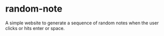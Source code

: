 # random-note
A simple website to generate a sequence of random notes when the user clicks or hits enter or space.
